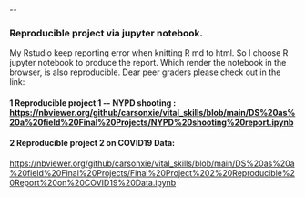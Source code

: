 --
### Reproducible project via jupyter notebook.
My Rstudio keep reporting error when knitting R md to html. So I choose R jupyter notebook 
to produce the report. Which render the notebook in the browser, is also reproducible. Dear peer graders please check out in the link: 

#### 1 Reproducible project 1 -- NYPD shooting : https://nbviewer.org/github/carsonxie/vital_skills/blob/main/DS%20as%20a%20field%20Final%20Projects/NYPD%20shooting%20report.ipynb

#### 2 Reproducible project 2 on COVID19 Data: 
https://nbviewer.org/github/carsonxie/vital_skills/blob/main/DS%20as%20a%20field%20Final%20Projects/Final%20Project%202%20Reproducible%20Report%20on%20COVID19%20Data.ipynb
